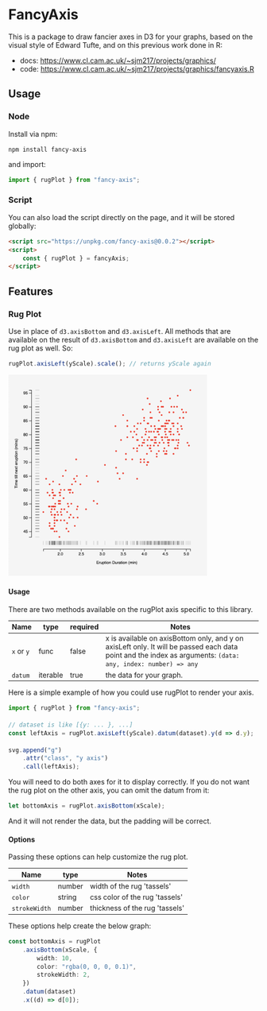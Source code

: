 # FancyAxis

This is a package to draw fancier axes in D3 for your graphs, based on the visual style of Edward Tufte, and on this previous work done in R:
- docs: https://www.cl.cam.ac.uk/~sjm217/projects/graphics/
- code: https://www.cl.cam.ac.uk/~sjm217/projects/graphics/fancyaxis.R

## Usage

### Node

Install via npm:
```shell
npm install fancy-axis
```

and import:
```ts
import { rugPlot } from "fancy-axis";
```

### Script

You can also load the script directly on the page, and it will be stored globally:
```html
<script src="https://unpkg.com/fancy-axis@0.0.2"></script>
<script>
    const { rugPlot } = fancyAxis;
</script>
```

## Features

### Rug Plot

Use in place of `d3.axisBottom` and `d3.axisLeft`. All methods that are available on the result of `d3.axisBottom` and `d3.axisLeft` are available on the rug plot as well. So:
```ts
rugPlot.axisLeft(yScale).scale(); // returns yScale again
```

<img alt="rug plot example" src="./rug-plot-example.png" width="400px">

#### Usage

There are two methods available on the rugPlot axis specific to this library.

Name | type | required | Notes
--- | --- | --- | ---
`x` or `y` | func | false | x is available on axisBottom only, and y on axisLeft only. It will be passed each data point and the index as arguments: `(data: any, index: number) => any`
`datum` | iterable | true | the data for your graph.

Here is a simple example of how you could use rugPlot to render your axis.

```ts
import { rugPlot } from "fancy-axis";

// dataset is like [{y: ... }, ...]
const leftAxis = rugPlot.axisLeft(yScale).datum(dataset).y(d => d.y);

svg.append("g")
    .attr("class", "y axis")
    .call(leftAxis);
```

You will need to do both axes for it to display correctly. If you do not want the rug plot on the other axis, you can omit the datum from it:

```js
let bottomAxis = rugPlot.axisBottom(xScale);
```

And it will not render the data, but the padding will be correct.

#### Options

Passing these options can help customize the rug plot.

Name | type | Notes
--- | --- | ---
`width` | number | width of the rug 'tassels'
`color` | string | css color of the rug 'tassels'
`strokeWidth` | number | thickness of the rug 'tassels'

These options help create the below graph:
```ts
const bottomAxis = rugPlot
    .axisBottom(xScale, {
        width: 10,
        color: "rgba(0, 0, 0, 0.1)",
        strokeWidth: 2,
    })
    .datum(dataset)
    .x((d) => d[0]);
```
